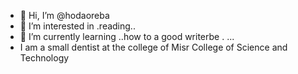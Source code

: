 - 👋 Hi, I’m @hodaoreba
- 👀 I’m interested in .reading..
- 🌱 I’m currently learning ..how to a good writerbe .
...
- I am a small dentist at the college of Misr College of Science and Technology

<!---
hodaoreba/hodaoreba is a ✨ special ✨ repository because its `README.md` (this file) appears on your GitHub profile.
You can click the Preview link to take a look at your changes.
--->
